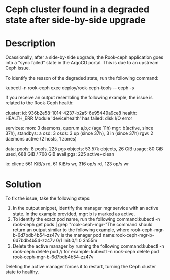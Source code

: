 ﻿# Ceph cluster found in a degraded state after side-by-side upgrade

# Description

Ocassionally, after a side-by-side upgrade, the Rook-ceph application goes into a "sync failed" state in the ArgoCD portal. This is due to an upstream Ceph issue.

To identify the reason of the degraded state, run the following command:

kubectl -n rook-ceph exec deploy/rook-ceph-tools -- ceph -s

If you receive an output resembling the following example, the issue is related to the Rook-Ceph
        health:

cluster:
    id:     936b2e58-1014-4237-b2a5-6e95449a9ce8
    health: HEALTH_ERR
            Module 'devicehealth' has failed: disk I/O error

  services:
    mon: 3 daemons, quorum a,b,c (age 11h)
    mgr: b(active, since 37h), standbys: a
    osd: 3 osds: 3 up (since 37h), 3 in (since 37h)
    rgw: 2 daemons active (2 hosts, 1 zones)

  data:
    pools:   8 pools, 225 pgs
    objects: 53.57k objects, 26 GiB
    usage:   80 GiB used, 688 GiB / 768 GiB avail
    pgs:     225 active+clean

  io:
    client:   561 KiB/s rd, 61 KiB/s wr, 316 op/s rd, 123 op/s wr

# Solution

To fix the issue, take the following steps:

1. In the output snippet, identify the manager mgr service with an active state. In the example provided, mgr: b is marked as active.
2. To identify the exact pod name, run the following command:kubectl -n rook-ceph get pods | grep "rook-ceph-mgr-<active-manager-name>"The command should return an output similar to the following example, where rook-ceph-mgr-b-6d7bdb4b54-zz47v is the manager pod name:rook-ceph-mgr-b-6d7bdb4b54-zz47v 0/1 Init:0/1 0 3h55m
3. Delete the active manager by running the following command:kubectl -n rook-ceph delete pod <active-manager-pod-name> // for example: kubectl -n rook-ceph delete pod rook-ceph-mgr-b-6d7bdb4b54-zz47v

Deleting the active manager forces it to restart, turning the Ceph cluster state to healthy.
